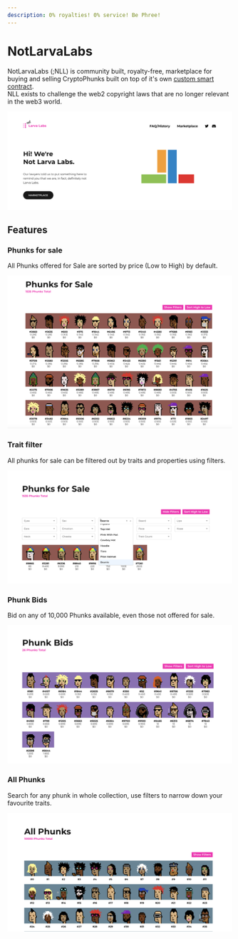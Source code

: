 ```yaml
---
description: 0% royalties! 0% service! Be Phree!
---
```


# NotLarvaLabs

NotLarvaLabs (;NLL) is community built, royalty-free, marketplace for buying and selling CryptoPhunks built on top of it's own [custom smart contract](https://etherscan.io/address/0xd6c037bE7FA60587e174db7A6710f7635d2971e7#code). \
NLL exists to challenge the web2 copyright laws that are no longer relevant in the web3 world.

![FAQ](<../.gitbook/assets/Bildschirmfoto 2022-03-10 um 16.58.33.png>)

## Features

### Phunks for sale

All Phunks offered for Sale are sorted by price (Low to High) by default.&#x20;

![View for sale](<../.gitbook/assets/Bildschirmfoto 2022-03-10 um 16.39.06.png>)

### Trait filter

All phunks for sale can be filtered out by traits and properties using filters.

![Trait Filter](<../.gitbook/assets/Bildschirmfoto 2022-03-10 um 16.40.16.png>)

### **Phunk Bids**

Bid on any of 10,000 Phunks available, even those not offered for sale.

![View Bids](<../.gitbook/assets/Bildschirmfoto 2022-03-10 um 16.40.42.png>)

### All Phunks

Search for any phunk in whole collection, use filters to narrow down your favourite traits.&#x20;

![View All](<../.gitbook/assets/Bildschirmfoto 2022-03-10 um 16.41.05.png>)

